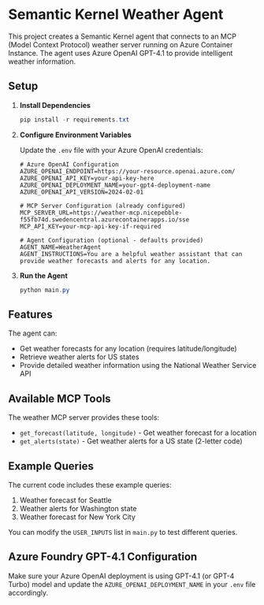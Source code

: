 # Semantic Kernel Weather Agent

This project creates a Semantic Kernel agent that connects to an MCP (Model Context Protocol) weather server running on Azure Container Instance. The agent uses Azure OpenAI GPT-4.1 to provide intelligent weather information.

## Setup

1. **Install Dependencies**
   ```powershell
   pip install -r requirements.txt
   ```

2. **Configure Environment Variables**
   
   Update the `.env` file with your Azure OpenAI credentials:
   
   ```env
   # Azure OpenAI Configuration
   AZURE_OPENAI_ENDPOINT=https://your-resource.openai.azure.com/
   AZURE_OPENAI_API_KEY=your-api-key-here
   AZURE_OPENAI_DEPLOYMENT_NAME=your-gpt4-deployment-name
   AZURE_OPENAI_API_VERSION=2024-02-01
   
   # MCP Server Configuration (already configured)
   MCP_SERVER_URL=https://weather-mcp.nicepebble-f55fb74d.swedencentral.azurecontainerapps.io/sse
   MCP_API_KEY=your-mcp-api-key-if-required
   
   # Agent Configuration (optional - defaults provided)
   AGENT_NAME=WeatherAgent
   AGENT_INSTRUCTIONS=You are a helpful weather assistant that can provide weather forecasts and alerts for any location.
   ```

3. **Run the Agent**
   ```powershell
   python main.py
   ```

## Features

The agent can:
- Get weather forecasts for any location (requires latitude/longitude)
- Retrieve weather alerts for US states
- Provide detailed weather information using the National Weather Service API

## Available MCP Tools

The weather MCP server provides these tools:
- `get_forecast(latitude, longitude)` - Get weather forecast for a location
- `get_alerts(state)` - Get weather alerts for a US state (2-letter code)

## Example Queries

The current code includes these example queries:
1. Weather forecast for Seattle
2. Weather alerts for Washington state  
3. Weather forecast for New York City

You can modify the `USER_INPUTS` list in `main.py` to test different queries.

## Azure Foundry GPT-4.1 Configuration

Make sure your Azure OpenAI deployment is using GPT-4.1 (or GPT-4 Turbo) model and update the `AZURE_OPENAI_DEPLOYMENT_NAME` in your `.env` file accordingly.
